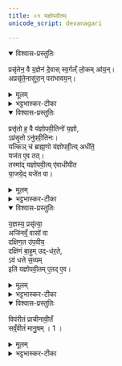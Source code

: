 ```yaml
---
title: ०१ यज्ञोपवीतम्
unicode_script: devanagari

---
```

<details open><summary>विश्वास-प्रस्तुतिः</summary>

प्रसृ॑तेन॒ वै य॒ज्ञेन॑ दे॒वास् स्व॒र्गल्ँ लो॒कम् आ॑य॒न्।  
अप्रसृ॑ते॒नासु॑रा॒न् परा॑भावय॒न्।  
</details>

<details><summary>मूलम्</summary>

प्रसृ॑तेन॒ वै य॒ज्ञेन॑ दे॒वास् स्व॒र्गल्ँ लो॒कम् आ॑य॒न्।  
अप्रसृ॑ते॒नासु॑रा॒न् परा॑भावय॒न्।  
</details>

<details><summary>भट्टभास्कर-टीका</summary>

2अथ कीदृशः पुनस्स यज्ञः येन देवास्स्वर्गं लोकमायन् यद्रहिताश्चासुराः पराभवन् ? अत्राह - प्रसृतेनेति ॥ प्रसृतेन प्रकृष्टसरणेन प्रशस्तगमनेन यज्ञेन इष्ट्वा देवाः स्वर्गं लोकं गताः, नप्रसृतेन प्रसृतविपरीतेन यज्ञेनेष्टवतोऽसुरान् पराभावयन् । नप्रसृतमप्रसृतं नलोपाभावश्छान्दसः । असुराः पराभूता इत्यर्थः ॥  
</details>


<details open><summary>विश्वास-प्रस्तुतिः</summary>

प्रसृ॑तो ह॒ वै य॑ज्ञोपवी॒तिनो॑ य॒ज्ञो,  
ऽप्र॑सृ॒तो ऽनु॑पवी॒तिनः।  
यत्किञ् च॑ ब्राह्म॒णो य॑ज्ञोपवी॒त्य् अधी॑ते॒  
यज॑त ए॒व तत्।  
तस्मा॑द् यज्ञोपवी॒त्य् ए॑वाधी॑यीत  
या॒जये॒द् यजे॑त वा।  
</details>

<details><summary>मूलम्</summary>

प्रसृ॑तो ह॒ वै य॑ज्ञोपवी॒तिनो॑ य॒ज्ञो, ऽप्र॑सृ॒तो ऽनु॑पवी॒तिनः।  
यत्किञ् च॑ ब्राह्म॒णो य॑ज्ञोपवी॒त्य् अधी॑ते॒ यज॑त ए॒व तत्।  
तस्मा॑द् यज्ञोपवी॒त्य् ए॑वाधी॑यीत या॒जये॒द् यजे॑त वा।  
</details>

<details><summary>भट्टभास्कर-टीका</summary>

3कः पुनस्तर्हि प्रसृतो यज्ञ इत्याह - यज्ञोपवीतिनो यज्ञः प्रसृतः प्रसृतगुणकः । यज्ञोपवीतस्य लक्षणमिदानीमेव वक्ष्यते । अनुपवीतिनो ऽयज्ञोपवीतिनः यज्ञोपवीतिविपरीतस्य यो यज्ञः सोऽप्रसृतः प्रसृतगुणरहितः । 'देवलक्ष्ममेव तत् कुरुते' इति श्रुतेर् यज्ञोपवीतस्य यज्ञसाधनत्वात् तद्वतो यज्ञः प्रसृतः, इतरस्साधनवैकल्येन अयज्ञत्वादप्रसृतः ।  

तस्माद् यत्किञ्च ब्राह्मणो यज्ञोपवीतवान् अधीते अध्ययनेनार्थमवबुध्यते तत्तेन यजते एव, न केवलमयमधीते नार्थं जानाति, अपितु यजत एव ।  
तस्माद्यज्ञोपवीत्येव अध्ययनं यजनं याजनं च कुर्याद् यज्ञस्य प्रसृत्यै प्रसृतगुणकत्वाय ॥  
</details>


<details open><summary>विश्वास-प्रस्तुतिः</summary>

य॒ज्ञस्य॒ प्रसृ॑त्या॒  
अजि॑नव्ँ॒ वासो॑ वा  
दक्षिण॒त उ॑प॒वीय॒  
दक्षि॑णं बा॒हुम् उद्-ध॑र॒ते,  
ऽव॑ धत्ते स॒व्यम्  
इति॑ यज्ञोपवी॒तम् ए॒तद् ए॒व।  
</details>

<details><summary>मूलम्</summary>

य॒ज्ञस्य॒ प्रसृ॑त्या॒  
अजि॑नव्ँ॒ वासो॑ वा  
दक्षिण॒त उ॑प॒वीय॒  
दक्षि॑णं बा॒हुम् उद्-ध॑र॒ते,  
ऽव॑ धत्ते स॒व्यम्  
इति॑ यज्ञोपवी॒तम् ए॒तद् ए॒व।  
</details>

<details><summary>भट्टभास्कर-टीका</summary>

4अथ कथं नाम यज्ञः प्रसृतस्स्यादिति - अजिनं वासो वेति द्रव्यविधिः । अथ यज्ञोपवीतस्य लक्षणमाह - दक्षिणत उपवीय देहस्यदक्षिणमर्धमुपवीय उपच्छाद्य । व्येञ् संरवणे, ल्यपि सम्प्रसारणे 'हलः' इति दीर्घः ।  
स च न सर्वात्मना उपच्छाद्यः, अपि तु प्रागन्तावीतं दक्षिणमर्धं कृत्वा दक्षिणं बाहुमुद्धरते उपरि करोति सव्यम् अवधत्ते अधस्तात्करोति स्थापयति इत्येतद् यज्ञोपवीतं यज्ञसाधनमुपवीतं देवसम्बन्धीत्यर्थः ।  
</details>


<details open><summary>विश्वास-प्रस्तुतिः</summary>

विप॑रीतं प्राचीनावी॒तँ  
सव्ँ॒वीतं॑ मानु॒षम् । 1 ।
</details>

<details><summary>मूलम्</summary>

विप॑रीतं प्राचीनावी॒तँ  
सव्ँ॒वीतं॑ मानु॒षम् । 1 ।
</details>

<details><summary>भट्टभास्कर-टीका</summary>

एतदेव विपरीतं प्राचीनावीतं यथा सव्यत उपवीय सव्यं बाहुमुद्धरते अवधत्ते दक्षिणमिति । सञ्ज्ञेयं 'प्राचीनावीती निर्वपति' इत्याद्यर्थम् । अन्वर्था चेयं सञ्ज्ञा, प्राचीनस्य उपवीतस्य आवीतम् आवेष्टनरूपं विपरीतात्मकत्वादिति । तेन पित्र्यमुक्तं भवति दैवविपरीतत्वात्पित्र्यस्य । संवीतं समं वीतम् अंसद्वयावलम्बनेन वीतं संवीतम् । उभावपि बाहू यत्राधः क्रियते तत् संवीतं मानुषं मनुष्याणां स्वं भवति ॥  
इत्यारण्यके द्वितीये प्रथमोनुवाकः ॥
</details>